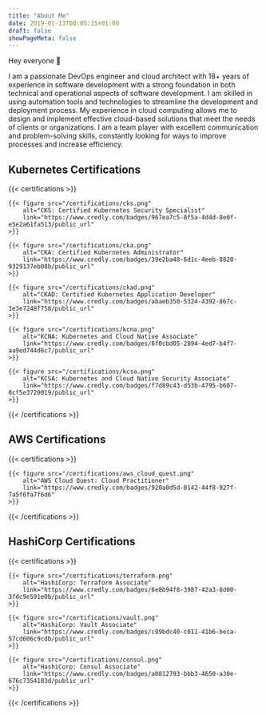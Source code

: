 ```yaml
---
title: "About Me"
date: 2019-01-13T00:05:15+01:00
draft: false
showPageMeta: false
---
```


Hey everyone 👋

I am a passionate DevOps engineer and cloud architect with 18+ years of experience in software development with a strong foundation in both technical and operational aspects of software development.
I am skilled in using automation tools and technologies to streamline the development and deployment process.
My experience in cloud computing allows me to design and implement effective cloud-based solutions that meet the needs of clients or organizations.
I am a team player with excellent communication and problem-solving skills, constantly looking for ways to improve processes and increase efficiency.

## Kubernetes Certifications

{{< certifications >}}

    {{< figure src="/certifications/cks.png" 
        alt="CKS: Certified Kubernetes Security Specialist" 
        link="https://www.credly.com/badges/967ea7c5-8f5a-4d4d-8e0f-e5e2a61fa513/public_url" 
    >}}
    
    {{< figure src="/certifications/cka.png" 
        alt="CKA: Certified Kubernetes Administrator" 
        link="https://www.credly.com/badges/39e2ba48-6d1c-4eeb-8820-9329137eb08b/public_url" 
    >}}
    
    {{< figure src="/certifications/ckad.png" 
        alt="CKAD: Certified Kubernetes Application Developer" 
        link="https://www.credly.com/badges/abaeb350-5324-4392-867c-3e3e7248f758/public_url" 
    >}}
    
    {{< figure src="/certifications/kcna.png" 
        alt="KCNA: Kubernetes and Cloud Native Associate" 
        link="https://www.credly.com/badges/6f0cbd05-2894-4ed7-b4f7-aa9ed744d6c7/public_url" 
    >}}
    
    {{< figure src="/certifications/kcsa.png" 
        alt="KCSA: Kubernetes and Cloud Native Security Associate" 
        link="https://www.credly.com/badges/f7d89c43-d53b-4795-b607-0cf5e3720019/public_url" 
    >}}
    
{{< /certifications >}}

## AWS Certifications

{{< certifications >}}

    {{< figure src="/certifications/aws_cloud_quest.png" 
        alt="AWS Cloud Quest: Cloud Practitioner" 
        link="https://www.credly.com/badges/920a0d5d-8142-44f8-927f-7a5f6fa7f6d6" 
    >}}

{{< /certifications >}}

## HashiCorp Certifications

{{< certifications >}}

    {{< figure src="/certifications/terraform.png" 
        alt="HashiCorp: Terraform Associate" 
        link="https://www.credly.com/badges/6e8b94f8-3987-42a3-8d00-3fdc9e591e0b/public_url" 
    >}}
    
    {{< figure src="/certifications/vault.png" 
        alt="HashiCorp: Vault Associate" 
        link="https://www.credly.com/badges/c99bdc40-c011-41b6-beca-57cd606c9cdb/public_url" 
    >}}
    
    {{< figure src="/certifications/consul.png" 
        alt="HashiCorp: Consul Associate" 
        link="https://www.credly.com/badges/a0812793-bbb3-4650-a30e-676c7354183d/public_url" 
    >}}

{{< /certifications >}}
